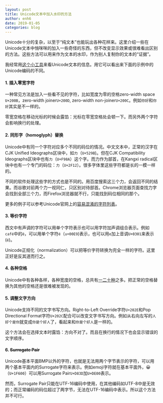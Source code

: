 ```yaml
---
layout: post
title: Unicode文本中加入水印的方法
author: enh6
date: 2019-01-05
categories: blog
---
```


Unicode十分的复杂，以至于“纯文本”也能玩出各种花样来。这里介绍一些在Unicode文本中悄咪咪的加入一些奇怪的东西，但不改变显示效果或很难看出区别的方法。这些方法可以用来作为文本的水印，作为别人复制你的文本的“证据”。

我经常用[这个小工具](https://bencrowder.github.io/unicode-inspector/)来看Unicode文本的信息。用它可以看出来下面的示例中的Unicode编码的不同。

#### 1. 插入零宽字符

一种常见方法是加入一些看不见的字符，比如宽度为零的空格zero-width space `U+200B`，zero-width joiner`U+200D`, zero-width non-joiner`U+200C`。例如`你好`和`你​好`其实是不一样的。

零宽空格在移动光标的时候会露馅：光标在零宽空格处会顿一下。而另外两个字符会影响换行的处理。

#### 2. 同形字（homoglyph）替换

Unicode中有同一个字符对应多个不同的码位的情况。中文文本中，正常的汉字在CJK Unified Ideographs区块中，如`力`（`U+529B`)。但在CJK Compatibility Ideographs区块中也有`力`（`U+F98A`）这个字。而力作为部首，在Kangxi radical区块中也有一个专门的码位：`⼒`（`U+2F12`）。很多字体里这些字符都是长的一模一样的。

不同的软件处理这些字的方式也是不同的。用百度搜索这三个力，会返回不同的结果。而谷歌对前两个力一视同仁，只区别对待部首。Chrome浏览器页面查找力字会找到全部三个力，而Firefox浏览器就不行，只能找到码位相同的那个。

更多的例子可以参考Unicode官网上的[容易混淆的字符列表](https://www.unicode.org/Public/security/latest/confusables.txt)。

#### 3. 等价字符

西文中有声调的字符可以用单个字符表示也可以用字符加声调组合表示。例如`café`中的`é`，可以用单个字符`é`（`u+00E9`)表示，也可以用`e`加上音调`U+0301`来表示(`é`)。

Unicode正规化（normalization）可以把等价字符转换为完全一样的字符。这里正好是反其道而行之。

#### 4. 各种空格

Unicode中有各种各样，各种宽度的空格，总共有[一二十种](https://en.wikipedia.org/wiki/Whitespace_character#Unicode)之多。把正常的空格替换为其他的空格还是很难被发现的。

#### 5. 调整文字方向

Unicode支持不同的文字书写方向。Right-to-Left Override字符`U+202E`和Pop Directional Format字符`U+202C`配合可以改变文字书写方向。例如从右向左写的`人好个是你`就变成`‮人好个是你‬`了，看起来和`你是个好人`是一样的。

这个方法会在选择文本时露馅：方向不对了。而且在换行的情况下也会显示错误的文字顺序。

#### 6. <del>Surrogate Pair</del>

Unicode基本平面BMP以外的字符，也就是无法用两个字节表示的字符，可以用两个基本平面内的Surrogate字符来表示。例如emoji字符就在基本平面外，😀（`U+1F600`）可以用Surrogate Pair`U+D83D`加`U+DE00`表示。

然而，Surrogate Pair只能在UTF-16编码中使用，在其他编码如UTF-8中是无效的；而正常编码的码位超过了两字节，无法在UTF-16编码中表示。所以这个方法并不可行。
